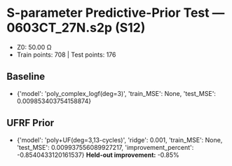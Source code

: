 # S-parameter Predictive-Prior Test — 0603CT_27N.s2p (S12)
- Z0: 50.00 Ω
- Train points: 708  |  Test points: 176

## Baseline
- {'model': 'poly_complex_logf(deg=3)', 'train_MSE': None, 'test_MSE': 0.009853403754158874}

## UFRF Prior
- {'model': 'poly+UF(deg=3,13-cycles)', 'ridge': 0.001, 'train_MSE': None, 'test_MSE': 0.009937556089927217, 'improvement_percent': -0.8540433120161537}
**Held-out improvement:** -0.85%